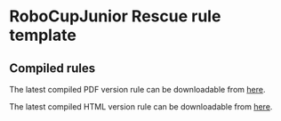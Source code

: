 # RoboCupJunior Rescue rule template

## Compiled rules
The latest compiled PDF version rule can be downloadable from [here](https://github.com/dabusse9/Rescue_MazeEntry_Rules2021/blob/master/rule.pdf).

The latest compiled HTML version rule can be downloadable from [here](https://gitlab.com/kaijunge/robocuprescue-rule-template/-/jobs/artifacts/master/file/rule.html?job=html).
